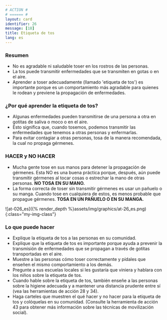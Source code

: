 ```yaml
---
# ACTION #
# ====== #
layout: card
identifier: 26
message: [18]
title: Etiqueta de tos
lang: es
---
```


### Resumen

- No es agradable ni saludable toser en los rostros de las personas.
- La tos puede transmitir enfermedades que se transmiten en gotas o en el aire.
- Aprender a toser adecuadamente (llamado 'etiqueta de tos') es importante porque es un comportamiento más agradable para quienes le rodean y previene la propagación de enfermedades.

### ¿Por qué aprender la etiqueta de tos?
- Algunas enfermedades pueden transmitirse de una persona a otra en gotitas de saliva o moco o en el aire.
- Esto significa que, cuando tosemos, podemos transmitir las enfermedades que tenemos a otras personas y enfermarlas.
- Para evitar contagiar a otras personas, tosa de la manera recomendada, la cual no propaga gérmenes.

### HACER y NO HACER
- Mucha gente tose en sus manos para detener la propagación de gérmenes. Esta NO es una buena práctica porque, después, aún puede transmitir gérmenes al tocar cosas o estrechar la mano de otras personas. **NO TOSA EN SU MANO.**
- La forma correcta de toser sin transmitir gérmenes es usar un pañuelo o su manga. Cuando tose en cualquiera de estos, es menos probable que propague gérmenes. **TOSA EN UN PAÑUELO O EN SU MANGA.**

![at-026_es]({% render_depth %}assets/img/graphics/at-26_es.png){:class="my-img-class"}

### Lo que puede hacer
- Explique la etiqueta de tos a las personas en su comunidad.
- Explique que la etiqueta de tos es importante porque ayuda a prevenir la transmisión de enfermedades que se propagan a través de gotitas transportadas en el aire.
- Muestre a las personas cómo toser correctamente y pídales que enseñen el mismo comportamiento a los demás.
- Pregunte a sus escuelas locales si les gustaría que viniera y hablara con los niños sobre la etiqueta de tos.
- Cuando hable sobre la etiqueta de tos, también enseñe a las personas sobre la higiene adecuada y a mantener una distancia prudente entre sí (vea las herramientas de acción 28<a class="crosslink" href="{% render_depth %}{% render_link action|28 %}"><i class="fas fa-external-link-alt" aria-hidden="true"></i></a> y 34<a class="crosslink" href="{% render_depth %}{% render_link action|34 %}"><i class="fas fa-external-link-alt" aria-hidden="true"></i></a>).
- Haga carteles que muestren el qué hacer y no hacer para la etiqueta de tos y colóquelas en su comunidad. (Consulte la herramienta de acción 43<a class="crosslink" href="{% render_depth %}{% render_link action|43 %}"><i class="fas fa-external-link-alt" aria-hidden="true"></i></a> para obtener más información sobre las técnicas de movilización social).
